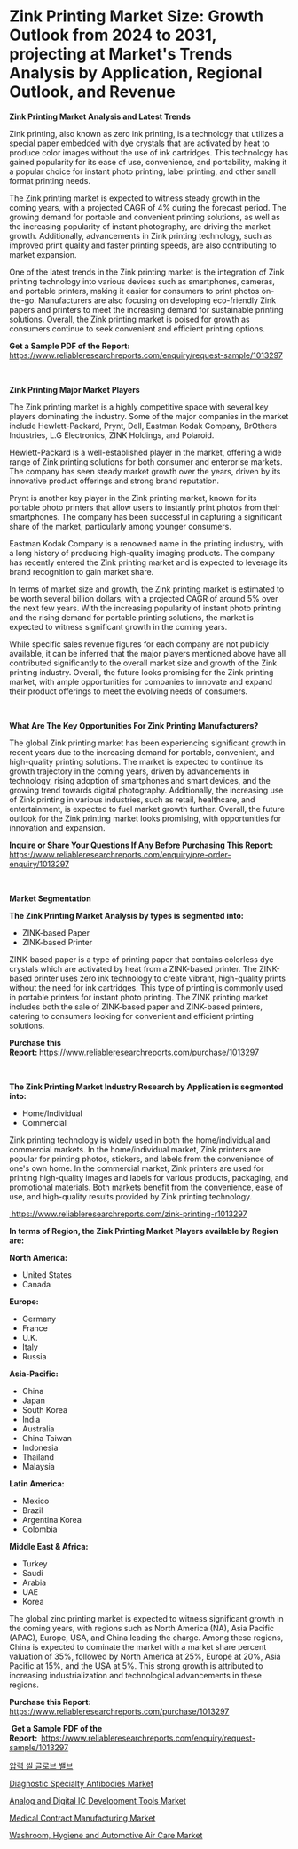 <p><h1>Zink Printing Market Size: Growth Outlook from 2024 to 2031, projecting at Market's Trends Analysis by Application, Regional Outlook, and Revenue</h1></p><p><strong>Zink Printing Market Analysis and Latest Trends</strong></p>
<p><p>Zink printing, also known as zero ink printing, is a technology that utilizes a special paper embedded with dye crystals that are activated by heat to produce color images without the use of ink cartridges. This technology has gained popularity for its ease of use, convenience, and portability, making it a popular choice for instant photo printing, label printing, and other small format printing needs.</p><p>The Zink printing market is expected to witness steady growth in the coming years, with a projected CAGR of 4% during the forecast period. The growing demand for portable and convenient printing solutions, as well as the increasing popularity of instant photography, are driving the market growth. Additionally, advancements in Zink printing technology, such as improved print quality and faster printing speeds, are also contributing to market expansion.</p><p>One of the latest trends in the Zink printing market is the integration of Zink printing technology into various devices such as smartphones, cameras, and portable printers, making it easier for consumers to print photos on-the-go. Manufacturers are also focusing on developing eco-friendly Zink papers and printers to meet the increasing demand for sustainable printing solutions. Overall, the Zink printing market is poised for growth as consumers continue to seek convenient and efficient printing options.</p></p>
<p><strong>Get a Sample PDF of the Report:&nbsp;</strong> <a href="https://www.reliableresearchreports.com/enquiry/request-sample/1013297">https://www.reliableresearchreports.com/enquiry/request-sample/1013297</a></p>
<p>&nbsp;</p>
<p><strong>Zink Printing Major Market Players</strong></p>
<p><p>The Zink printing market is a highly competitive space with several key players dominating the industry. Some of the major companies in the market include Hewlett-Packard, Prynt, Dell, Eastman Kodak Company, BrOthers Industries, L.G Electronics, ZINK Holdings, and Polaroid. </p><p>Hewlett-Packard is a well-established player in the market, offering a wide range of Zink printing solutions for both consumer and enterprise markets. The company has seen steady market growth over the years, driven by its innovative product offerings and strong brand reputation.</p><p>Prynt is another key player in the Zink printing market, known for its portable photo printers that allow users to instantly print photos from their smartphones. The company has been successful in capturing a significant share of the market, particularly among younger consumers.</p><p>Eastman Kodak Company is a renowned name in the printing industry, with a long history of producing high-quality imaging products. The company has recently entered the Zink printing market and is expected to leverage its brand recognition to gain market share.</p><p>In terms of market size and growth, the Zink printing market is estimated to be worth several billion dollars, with a projected CAGR of around 5% over the next few years. With the increasing popularity of instant photo printing and the rising demand for portable printing solutions, the market is expected to witness significant growth in the coming years.</p><p>While specific sales revenue figures for each company are not publicly available, it can be inferred that the major players mentioned above have all contributed significantly to the overall market size and growth of the Zink printing industry. Overall, the future looks promising for the Zink printing market, with ample opportunities for companies to innovate and expand their product offerings to meet the evolving needs of consumers.</p></p>
<p>&nbsp;</p>
<p><strong>What Are The Key Opportunities For Zink Printing Manufacturers?</strong></p>
<p><p>The global Zink printing market has been experiencing significant growth in recent years due to the increasing demand for portable, convenient, and high-quality printing solutions. The market is expected to continue its growth trajectory in the coming years, driven by advancements in technology, rising adoption of smartphones and smart devices, and the growing trend towards digital photography. Additionally, the increasing use of Zink printing in various industries, such as retail, healthcare, and entertainment, is expected to fuel market growth further. Overall, the future outlook for the Zink printing market looks promising, with opportunities for innovation and expansion.</p></p>
<p><strong>Inquire or Share Your Questions If Any Before Purchasing This Report:</strong> <a href="https://www.reliableresearchreports.com/enquiry/pre-order-enquiry/1013297">https://www.reliableresearchreports.com/enquiry/pre-order-enquiry/1013297</a></p>
<p>&nbsp;</p>
<p><strong>Market Segmentation</strong></p>
<p><strong>The Zink Printing Market Analysis by types is segmented into:</strong></p>
<p><ul><li>ZINK-based Paper</li><li>ZINK-based Printer</li></ul></p>
<p><p>ZINK-based paper is a type of printing paper that contains colorless dye crystals which are activated by heat from a ZINK-based printer. The ZINK-based printer uses zero ink technology to create vibrant, high-quality prints without the need for ink cartridges. This type of printing is commonly used in portable printers for instant photo printing. The ZINK printing market includes both the sale of ZINK-based paper and ZINK-based printers, catering to consumers looking for convenient and efficient printing solutions.</p></p>
<p><strong>Purchase this Report:&nbsp;</strong><a href="https://www.reliableresearchreports.com/purchase/1013297">https://www.reliableresearchreports.com/purchase/1013297</a></p>
<p>&nbsp;</p>
<p><strong>The Zink Printing Market Industry Research by Application is segmented into:</strong></p>
<p><ul><li>Home/Individual</li><li>Commercial</li></ul></p>
<p><p>Zink printing technology is widely used in both the home/individual and commercial markets. In the home/individual market, Zink printers are popular for printing photos, stickers, and labels from the convenience of one's own home. In the commercial market, Zink printers are used for printing high-quality images and labels for various products, packaging, and promotional materials. Both markets benefit from the convenience, ease of use, and high-quality results provided by Zink printing technology.</p></p>
<p><a href="https://www.reliableresearchreports.com/zink-printing-r1013297">&nbsp;https://www.reliableresearchreports.com/zink-printing-r1013297</a></p>
<p><strong>In terms of Region, the Zink Printing Market Players available by Region are:</strong></p>
<p>
    <p> <strong> North America: </strong>
        <ul>
            <li>United States</li>
            <li>Canada</li>
        </ul>
        </p> 
    <p> <strong> Europe: </strong>
        <ul>
            <li>Germany</li>
            <li>France</li>
            <li>U.K.</li>
            <li>Italy</li>
            <li>Russia</li>
        </ul>
        </p> 
    <p> <strong> Asia-Pacific: </strong>
        <ul>
            <li>China</li>
            <li>Japan</li>
            <li>South Korea</li>
            <li>India</li>
            <li>Australia</li>
            <li>China Taiwan</li>
            <li>Indonesia</li>
            <li>Thailand</li>
            <li>Malaysia</li>
        </ul>
        </p> 
    <p> <strong> Latin America: </strong>
        <ul>
            <li>Mexico</li>
            <li>Brazil</li>
            <li>Argentina Korea</li>
            <li>Colombia</li>
        </ul>
        </p> 
    <p> <strong> Middle East & Africa: </strong>
        <ul>
            <li>Turkey</li>
            <li>Saudi</li>
            <li>Arabia</li>
            <li>UAE</li>
            <li>Korea</li>
        </ul>
    </p>
    </p>
<p><p>The global zinc printing market is expected to witness significant growth in the coming years, with regions such as North America (NA), Asia Pacific (APAC), Europe, USA, and China leading the charge. Among these regions, China is expected to dominate the market with a market share percent valuation of 35%, followed by North America at 25%, Europe at 20%, Asia Pacific at 15%, and the USA at 5%. This strong growth is attributed to increasing industrialization and technological advancements in these regions.</p></p>
<p><strong>Purchase this Report: </strong><a href="https://www.reliableresearchreports.com/purchase/1013297">https://www.reliableresearchreports.com/purchase/1013297</a></p>
<p>&nbsp;<strong>Get a Sample PDF of the Report:&nbsp;&nbsp;</strong><a href="https://www.reliableresearchreports.com/enquiry/request-sample/1013297">https://www.reliableresearchreports.com/enquiry/request-sample/1013297</a></p>
<p><strong></strong></p>
<p><p><a href="https://github.com/durgin521/Market-Research-Report-List-1/blob/main/344030451568.md">압력 씰 글로브 밸브</a></p><p><a href="https://github.com/seekum/Market-Research-Report-List-2/blob/main/diagnostic-specialty-antibodies-market.md">Diagnostic Specialty Antibodies Market</a></p><p><a href="https://www.linkedin.com/pulse/analog-digital-ic-development-tools-market-research-report-snwme">Analog and Digital IC Development Tools Market</a></p><p><a href="https://github.com/timeliteaut/Market-Research-Report-List-2/blob/main/medical-contract-manufacturing-market.md">Medical Contract Manufacturing Market</a></p><p><a href="https://www.linkedin.com/pulse/washroom-hygiene-automotive-air-care-market-comprehensive-assessment-4qmhf">Washroom, Hygiene and Automotive Air Care Market</a></p></p>
